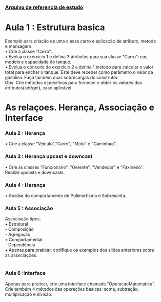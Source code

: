 ### [Arquivo de referencia de estudo](https://github.com/christianrsouza/dio-trilha-java-basico/blob/main/programacao-orientada-objeto/Programa%C3%A7%C3%A3o%20Orientada%20a%20Objetos_Thiago%20Leite.pptx?raw=true)
<h1> Aula 1 : Estrutura basica</h1>
  Exemplo para criação de uma classe carro e aplicação de atributo, metodo e mensagem<br/>
•	Crie a classe "Carro".<br/>
•	Evolua o exercicio 1 e defina 3 atributos para sua classe "Carro": cor, modelo e capacidade do tanque.<br/>
•	Evolua o conceito do exercício 2 e defina 1 método para calcular o valor total para encher o tanque. Este deve receber como parâmetro o valor da gasolina. Faça também duas sobrecargas do construtor.<br/>
Obs: Crie métodos específicos para fornecer e obter os valores dos atributos(set/get), caso aplicável. <br/>

<h1> As relaçoes. Herança, Associação e Interface </h1>
<h3>Aula 2 : Herança </h3>
•	Crie a classe "Veiculo","Carro", "Moto" e "Caminhao". <br/> 
<h3>Aula 3 : Herança upcast e downcast </h3>
•	Crie as classes "Funcionario", "Gerente", "Vendedor" e "Faxineiro". Realize upcasts e downcasts. <br/>
<h3>Aula 4 : Herança </h3>
• Analise do comportamento de Polimorfismo e Sobrescrita.
<h3>Aula 5 : Associação </h3>
Associação tipos: <br/> 
•	Estrutural<br/> 
  - Composição<br/> 
  - Agregação<br/> 
•	Comportamental<br/> 
  - Dependência<br/> 
•	Apenas para praticar, codifique os exemplos dos slides anteriores sobre as associações.<br/> 
<br/> 
<h3>Aula 6 :Interface </h3>

Apenas para praticar, crie uma interface chamada "OperacaoMatematica". Crie também 4 métodos das operações básicas: soma, subtração, multiplicação e divisão.






